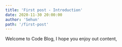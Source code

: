 ```yaml
---
title: 'First post - Introduction'
date: 2020-11-30 20:00:00
author: 'Sehun'
path: '/first-post'
---
```



Welcome to Code Blog, I hope you enjoy out content,
